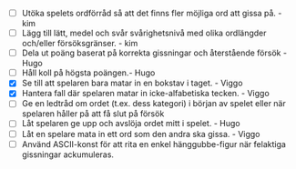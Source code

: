 - [ ] Utöka spelets ordförråd så att det finns fler möjliga ord att gissa på. - kim
- [ ] Lägg till lätt, medel och svår svårighetsnivå med olika ordlängder och/eller försöksgränser. - kim
- [ ] Dela ut poäng baserat på korrekta gissningar och återstående försök - Hugo
- [ ] Håll koll på högsta poängen.- Hugo
- [x] Se till att spelaren bara matar in en bokstav i taget. - Viggo
- [x] Hantera fall där spelaren matar in icke-alfabetiska tecken. - Viggo
- [ ] Ge en ledtråd om ordet (t.ex. dess kategori) i början av spelet eller när spelaren håller på att få slut på försök
- [ ] Låt spelaren ge upp och avslöja ordet mitt i spelet. - Hugo
- [ ] Låt en spelare mata in ett ord som den andra ska gissa. - Viggo
- [ ] Använd ASCII-konst för att rita en enkel hänggubbe-figur när felaktiga gissningar ackumuleras.
